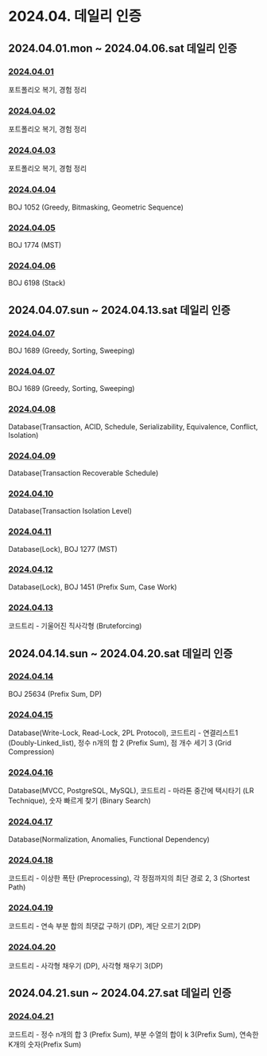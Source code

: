 # 2024.04. 데일리 인증

## 2024.04.01.mon ~ 2024.04.06.sat 데일리 인증

### [2024.04.01](https://github.com/jwelyl/daily_certification/blob/main/2024/04/01/24_04_01_daily_certification.md)
포트폴리오 복기, 경험 정리

### [2024.04.02](https://github.com/jwelyl/daily_certification/blob/main/2024/04/02/24_04_02_daily_certification.md)
포트폴리오 복기, 경험 정리

### [2024.04.03](https://github.com/jwelyl/daily_certification/blob/main/2024/04/03/24_04_03_daily_certification.md)
포트폴리오 복기, 경험 정리

### [2024.04.04](https://github.com/jwelyl/daily_certification/blob/main/2024/04/04/24_04_04_daily_certification.md)
BOJ 1052 (Greedy, Bitmasking, Geometric Sequence)

### [2024.04.05](https://github.com/jwelyl/daily_certification/blob/main/2024/04/05/24_04_05_daily_certification.md)
BOJ 1774 (MST)

### [2024.04.06](https://github.com/jwelyl/daily_certification/blob/main/2024/04/06/24_04_06_daily_certification.md)
BOJ 6198 (Stack)

## 2024.04.07.sun ~ 2024.04.13.sat 데일리 인증

### [2024.04.07](https://github.com/jwelyl/daily_certification/blob/main/2024/04/07/24_04_07_daily_certification.md)
BOJ 1689 (Greedy, Sorting, Sweeping)

### [2024.04.07](https://github.com/jwelyl/daily_certification/blob/main/2024/04/07/24_04_07_daily_certification.md)
BOJ 1689 (Greedy, Sorting, Sweeping)

### [2024.04.08](https://github.com/jwelyl/daily_certification/blob/main/2024/04/08/24_04_08_daily_certification.md)
Database(Transaction, ACID, Schedule, Serializability, Equivalence, Conflict, Isolation)

### [2024.04.09](https://github.com/jwelyl/daily_certification/blob/main/2024/04/09/24_04_09_daily_certification.md)
Database(Transaction Recoverable Schedule)

### [2024.04.10](https://github.com/jwelyl/daily_certification/blob/main/2024/04/10/24_04_10_daily_certification.md)
Database(Transaction Isolation Level)

### [2024.04.11](https://github.com/jwelyl/daily_certification/blob/main/2024/04/11/24_04_11_daily_certification.md)
Database(Lock), BOJ 1277 (MST)

### [2024.04.12](https://github.com/jwelyl/daily_certification/blob/main/2024/04/12/24_04_12_daily_certification.md)
Database(Lock), BOJ 1451 (Prefix Sum, Case Work)

### [2024.04.13](https://github.com/jwelyl/daily_certification/blob/main/2024/04/13/24_04_13_daily_certification.md)
코드트리 - 기울어진 직사각형 (Bruteforcing)

## 2024.04.14.sun ~ 2024.04.20.sat 데일리 인증

### [2024.04.14](https://github.com/jwelyl/daily_certification/blob/main/2024/04/14/24_04_14_daily_certification.md)
BOJ 25634 (Prefix Sum, DP)

### [2024.04.15](https://github.com/jwelyl/daily_certification/blob/main/2024/04/15/24_04_15_daily_certification.md)
Database(Write-Lock, Read-Lock, 2PL Protocol),
코드트리 - 연결리스트1 (Doubly-Linked_list), 정수 n개의 합 2 (Prefix Sum), 점 개수 세기 3 (Grid Compression)

### [2024.04.16](https://github.com/jwelyl/daily_certification/blob/main/2024/04/16/24_04_16_daily_certification.md)
Database(MVCC, PostgreSQL, MySQL),
코드트리 - 마라톤 중간에 택시타기 (LR Technique), 숫자 빠르게 찾기 (Binary Search)

### [2024.04.17](https://github.com/jwelyl/daily_certification/blob/main/2024/04/17/24_04_17_daily_certification.md)
Database(Normalization, Anomalies, Functional Dependency)

### [2024.04.18](https://github.com/jwelyl/daily_certification/blob/main/2024/04/18/24_04_18_daily_certification.md)
코드트리 - 이상한 폭탄 (Preprocessing), 각 정점까지의 최단 경로 2, 3 (Shortest Path)

### [2024.04.19](https://github.com/jwelyl/daily_certification/blob/main/2024/04/19/24_04_19_daily_certification.md)
코드트리 - 연속 부분 합의 최댓값 구하기 (DP), 계단 오르기 2(DP)

### [2024.04.20](https://github.com/jwelyl/daily_certification/blob/main/2024/04/20/24_04_20_daily_certification.md)
코드트리 - 사각형 채우기 (DP), 사각형 채우기 3(DP)

## 2024.04.21.sun ~ 2024.04.27.sat 데일리 인증

### [2024.04.21](https://github.com/jwelyl/daily_certification/blob/main/2024/04/21/24_04_21_daily_certification.md)
코드트리 - 정수 n개의 합 3 (Prefix Sum), 부분 수열의 합이 k 3(Prefix Sum), 연속한 K개의 숫자(Prefix Sum)